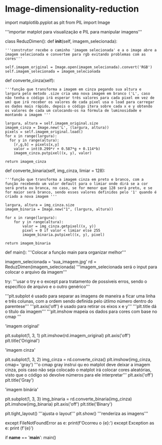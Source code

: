 # Image-dimensionality-reduction

import matplotlib.pyplot as plt
from PIL import Image

'''importar matplot para visualização e PIL para manipular imagens'''

class ReduzDimen():
  def __init__(self, imagem_selecionada):
  
    '''construtor recebe o caminho 'imagem selecionada' e a o image abre a imagem selecionada e convertee para rgb evitando problemas com as cores'''
   
    self.imagem_original = Image.open(imagem_selecionada).convert('RGB')
    self.imagem_selecionada = imagem_selecionada

  def converte_cinza(self):
   
    '''função que transforma a imagem em cinza pegando sua altura e largura pelo metodo .size cria uma nova imagem em branco ('L', caso não tenha o código irá esperar três valores para cada pixel em vez de um) que irá receber os valores de cada pixel usa o load para carregar os dados mais rápido, depois o código itera sobre cada x e y obtendo os valores de cada um colocando-os na fórmula de luminosidade e montando a imagem '''
    
    largura, altura = self.imagem_original.size
    imagem_cinza = Image.new('L', (largura, altura))
    pixels = self.imagem_original.load()
    for x in range(largura):
      for y in range(altura):
        [r,g,b] = pixels[x,y]
        valor = int(0.299*r + 0.587*g + 0.114*b)
        imagem_cinza.putpixel((x, y), valor)

    return imagem_cinza


  def converte_binaria(self, img_cinza, limiar = 128):
    
    '''função que transforma a imagem cinza em preto e branco, com a função recebendo um valor default para o limiar onde dirá se a cor será preta ou branca, no caso, se for menor que 128 será preto, e se for maior será branco, sendo esses valores definidos pelo '1' quando é criado a nova imagem '''
    
    largura, altura = img_cinza.size
    imagem_binaria = Image.new("1", (largura, altura))

    for x in range(largura):
        for y in range(altura):
            valor = img_cinza.getpixel((x, y))
            pixel = 0 if valor < limiar else 255
            imagem_binaria.putpixel((x, y), pixel)

    return imagem_binaria

def main():
 '''Colocar a função main para organizar melhor'''

 imagem_selecionada = 'sua_imagem.jpg'
 rd = ReduzDimen(imagem_selecionada)
 '''imagem_selecionada será o input para colocar o arquivo da imagem'''

 try:
   '''usar o try e o except para tratamento de possíveis erros, sendo o específico de arquivo e o outro genérico'''


   '''plt.subplot é usado para separar as imagens de maneira a ficar uma linha e três colunas, com a ordem sendo definida pelo útlimo número dentro do parentese'''
   '''plt.axis('off') é usado para retirar os eixos x e y'''
   '''plt.title dá o título da imagem'''
   '''plt.imshow mapeia os dados para cores com base no cmap '''


   'imagem original'
   
   plt.subplot(1, 3, 1)
   plt.imshow(rd.imagem_original)
   plt.axis('off')
   plt.title('Original')

   'imagem cinza'
   
   plt.subplot(1, 3, 2)
   img_cinza = rd.converte_cinza()
   plt.imshow(img_cinza, cmap= 'gray')
   '''o cmap gray instrui qu eo matplot deve deixar a imagem cinza, pois caso não seja colocado o matplot irá colocar cores aleatórias, visto que o código
   só devolve números para ele interpretar'''
   plt.axis('off')
   plt.title('Gray')

   'imagem binária'
   
   plt.subplot(1, 3, 3)
   img_binaria = rd.converte_binaria(img_cinza)
   plt.imshow(img_binaria)
   plt.axis('off')
   plt.title('Binary')

   plt.tight_layout()
   '''ajusta o layout'''
   plt.show()
   '''renderiza as imagens'''

 except FileNotFoundError as e:
      print(f'Ocorreu o {e}:')
 except Exception as e:
       print (f'{e}')

if __name__ == '__main__':
  main()

